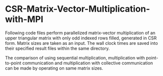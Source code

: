 # CSR-Matrix-Vector-Multiplication-with-MPI

Following code files perform parallelized matrix-vector multiplication of an upper triangular matrix with only odd indexed rows filled, generated in CSR form. Matrix sizes are taken as an input. The wall clock times are saved into their specified result files within the same directory.

The comparison of using sequential multiplication, multiplication with point-to-point communication and multiplication with collective communication can be made by operating on same matrix sizes.
